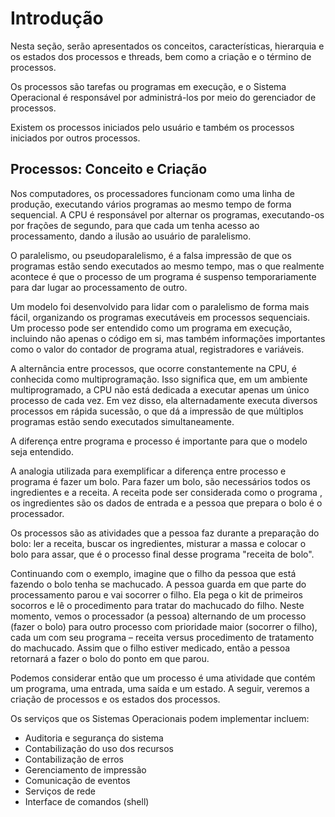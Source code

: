# Introdução

Nesta seção, serão apresentados os conceitos, características, hierarquia e os estados dos processos e 
threads, bem como a criação e o término de processos.

Os processos são tarefas ou programas em execução, e o Sistema Operacional é responsável por 
administrá-los por meio do gerenciador de processos.

Existem os processos iniciados pelo usuário e também os processos iniciados por outros processos.

## Processos: Conceito e Criação 

Nos computadores, os processadores funcionam como uma linha de produção, executando vários programas ao mesmo
tempo de forma sequencial. A CPU é responsável por alternar os programas, executando-os por frações de 
segundo, para que cada um tenha acesso ao processamento, dando a ilusão ao usuário de paralelismo.

O paralelismo, ou pseudoparalelismo, é a falsa impressão de que os programas estão sendo executados ao 
mesmo tempo, mas o que realmente acontece é que o processo de um programa é suspenso temporariamente para
dar lugar ao processamento de outro.

Um modelo foi desenvolvido para lidar com o paralelismo de forma mais fácil, organizando os programas 
executáveis em processos sequenciais. Um processo pode ser entendido como um programa em execução, incluindo
não apenas o código em si, mas também informações importantes como o valor do contador de programa atual,
registradores e variáveis.

A alternância entre processos, que ocorre constantemente na CPU, é conhecida como multiprogramação. Isso 
significa que, em um ambiente multiprogramado, a CPU não está dedicada a executar apenas um único processo
de cada vez. Em vez disso, ela alternadamente executa diversos processos em rápida sucessão, o que dá a 
impressão de que múltiplos programas estão sendo executados simultaneamente.

A diferença entre programa e processo é importante para que o modelo seja entendido.

A analogia utilizada para exemplificar a diferença entre processo e programa é fazer um bolo. Para fazer 
um bolo, são necessários todos os ingredientes e a receita. A receita pode ser considerada como o programa
, os ingredientes são os dados de entrada e a pessoa que prepara o bolo é o processador.

Os processos são as atividades que a pessoa faz durante a preparação do bolo: ler a receita, buscar os 
ingredientes, misturar a massa e colocar o bolo para assar, que é o processo final desse programa "receita 
de bolo".

Continuando com o exemplo, imagine que o filho da pessoa que está fazendo o bolo tenha se machucado. A 
pessoa guarda em que parte do processamento parou e vai socorrer o filho. Ela pega o kit de primeiros 
socorros e lê o procedimento para tratar do machucado do filho. Neste momento, vemos o processador (a pessoa) 
alternando de um processo (fazer o bolo) para outro processo com prioridade maior (socorrer o filho), 
cada um com seu programa – receita versus procedimento de tratamento do machucado. Assim que o filho 
estiver medicado, então a pessoa retornará a fazer o bolo do ponto em que parou.

Podemos considerar então que um processo é uma atividade que contém um programa, uma entrada, uma saída e
um estado. A seguir, veremos a criação de processos e os estados dos processos.

Os serviços que os Sistemas Operacionais podem implementar incluem:

- Auditoria e segurança do sistema
- Contabilização do uso dos recursos
- Contabilização de erros
- Gerenciamento de impressão
- Comunicação de eventos
- Serviços de rede
- Interface de comandos (shell)



